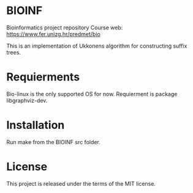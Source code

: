 BIOINF
======
Bioinformatics project repository
Course web: https://www.fer.unizg.hr/predmet/bio

This is an implementation of Ukkonens algorithm for constructing suffix trees.

Requierments
============
Bio-linux is the only supported OS for now.
Requierment is package libgraphviz-dev.

Installation
============
Run make from the BIOINF src folder.

License
============
This project is released under the terms of the MIT license.
